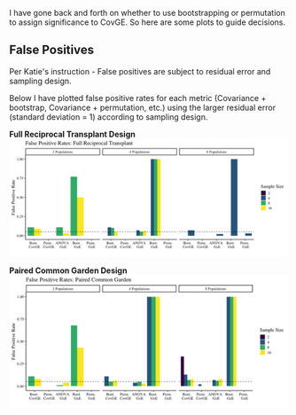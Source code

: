 
I have gone back and forth on whether to use bootstrapping or permutation to assign significance to CovGE. So here are some plots to guide decisions. 

## False Positives 

Per Katie's instruction - False positives are subject to residual error and sampling design. 

Below I have plotted false positive rates for each metric (Covariance + bootstrap, Covariance + permutation, etc.) using the larger residual error (standard deviation = 1) according to sampling design.

**Full Reciprocal Transplant Design**
![image](https://github.com/RCN-ECS/CnGV/blob/master/results/Sim_12.15.20/12.18.FRT_FalsePos.png)

**Paired Common Garden Design**
![image](https://github.com/RCN-ECS/CnGV/blob/master/results/Sim_12.15.20/12.15.CG_FalsePositive.png)


